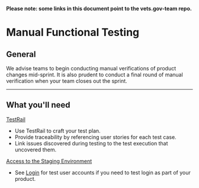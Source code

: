 __Please note: some links in this document point to the vets.gov-team repo.__
# Manual Functional Testing
 
## General

We advise teams to begin conducting manual verifications of product changes mid-sprint.  It is also prudent to conduct a final round of manual verification when your team closes out the sprint.

<hr>

## What you'll need

[TestRail](testrail/README.md)
  * Use TestRail to craft your test plan.
  * Provide traceability by referencing user stories for each test case.
  * Link issues discovered during testing to the test execution that uncovered them.

[Access to the Staging Environment](https://github.com/department-of-veterans-affairs/vets.gov-team/blob/635f35ad555d0cdac50667ac48c92fef2b719c64/Work%20Practices/Accessing-Staging.md)
  * See [Login](https://github.com/department-of-veterans-affairs/vets.gov-team/blob/635f35ad555d0cdac50667ac48c92fef2b719c64/Work%20Practices/Accessing-Staging.md#login-steps) for test user accounts if you need to test login as part of your product.
